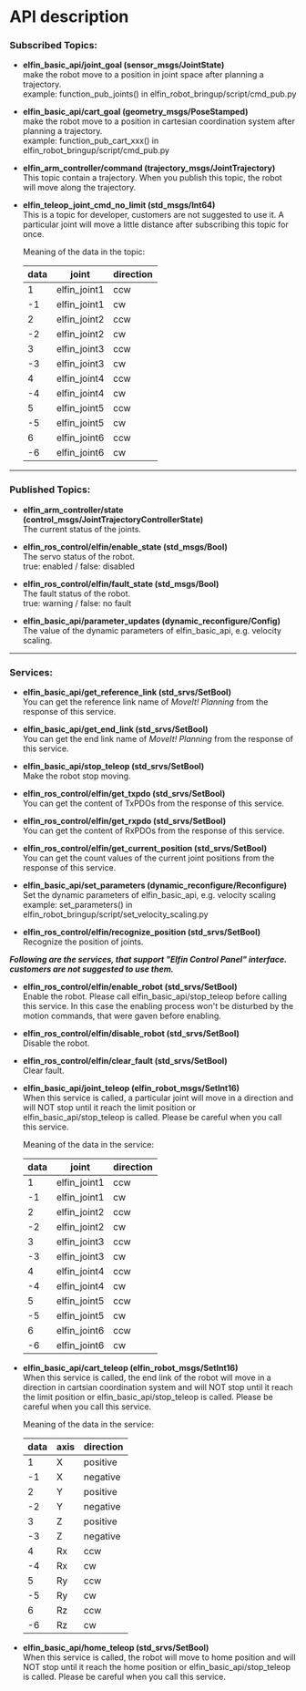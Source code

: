  API description
=====
### Subscribed Topics:

* **elfin_basic_api/joint_goal (sensor_msgs/JointState)**  
make the robot move to a position in joint space after planning a trajectory.  
example: function_pub_joints() in elfin_robot_bringup/script/cmd_pub.py

* **elfin_basic_api/cart_goal (geometry_msgs/PoseStamped)**  
make the robot move to a position in cartesian coordination system after planning a trajectory.  
example: function_pub_cart_xxx() in elfin_robot_bringup/script/cmd_pub.py

* **elfin_arm_controller/command (trajectory_msgs/JointTrajectory)**  
This topic contain a trajectory. When you publish this topic, the robot will move along the trajectory.

* **elfin_teleop_joint_cmd_no_limit (std_msgs/Int64)**  
This is a topic for developer, customers are not suggested to use it. A particular joint will move a little distance after subscribing this topic for once.

	Meaning of the data in the topic:

	| data | joint       | direction |
	| ------- | ------------| -------------- |
	| 1 | elfin_joint1| ccw |
	| -1 | elfin_joint1 | cw |
	| 2 | elfin_joint2 | ccw |
	| -2 | elfin_joint2 | cw |
	| 3 | elfin_joint3| ccw |
	| -3 | elfin_joint3 | cw |
	| 4 | elfin_joint4 | ccw |
	| -4 | elfin_joint4 | cw |
	| 5 | elfin_joint5| ccw |
	| -5 | elfin_joint5 | cw |
	| 6 | elfin_joint6 | ccw |
	| -6 | elfin_joint6 | cw |

------
### Published Topics:

* **elfin_arm_controller/state (control_msgs/JointTrajectoryControllerState)**  
The current status of the joints.

* **elfin_ros_control/elfin/enable_state (std_msgs/Bool)**  
The servo status of the robot.  
true: enabled / false: disabled

* **elfin_ros_control/elfin/fault_state (std_msgs/Bool)**  
The fault status of the robot.  
true: warning / false: no fault

* **elfin_basic_api/parameter_updates (dynamic_reconfigure/Config)**  
The value of the dynamic parameters of elfin_basic_api, e.g. velocity scaling.

------
### Services:

* **elfin_basic_api/get_reference_link (std_srvs/SetBool)**  
You can get the reference link name of *MoveIt! Planning* from the response of this service.

* **elfin_basic_api/get_end_link (std_srvs/SetBool)**  
You can get the end link name of *MoveIt! Planning* from the response of this service.

* **elfin_basic_api/stop_teleop (std_srvs/SetBool)**  
Make the robot stop moving.

* **elfin_ros_control/elfin/get_txpdo (std_srvs/SetBool)**  
You can get the content of TxPDOs from the response of this service.

* **elfin_ros_control/elfin/get_rxpdo (std_srvs/SetBool)**  
You can get the content of RxPDOs from the response of this service.

* **elfin_ros_control/elfin/get_current_position (std_srvs/SetBool)**  
You can get the count values of the current joint positions from the response of this service.

* **elfin_basic_api/set_parameters (dynamic_reconfigure/Reconfigure)**  
Set the dynamic parameters of elfin_basic_api, e.g. velocity scaling  
example: set_parameters() in elfin_robot_bringup/script/set_velocity_scaling.py

* **elfin_ros_control/elfin/recognize_position (std_srvs/SetBool)**  
Recognize the position of joints.

***Following are the services, that support "Elfin Control Panel" interface.  customers are not suggested to use them.***

* **elfin_ros_control/elfin/enable_robot (std_srvs/SetBool)**  
Enable the robot. Please call elfin_basic_api/stop_teleop before calling this service. In this case the enabling process won't be disturbed by the motion commands, that were gaven before enabling.

* **elfin_ros_control/elfin/disable_robot (std_srvs/SetBool)**  
Disable the robot.  

* **elfin_ros_control/elfin/clear_fault (std_srvs/SetBool)**  
Clear fault.  

* **elfin_basic_api/joint_teleop (elfin_robot_msgs/SetInt16)**  
When this service is called, a particular joint will move in a direction and will NOT stop until it reach the limit position or elfin_basic_api/stop_teleop is called. Please be careful when you call this service.

	Meaning of the data in the service:

	| data | joint       | direction |
	| ------- | ------------| -------------- |
	| 1 | elfin_joint1| ccw |
	| -1 | elfin_joint1 | cw |
	| 2 | elfin_joint2 | ccw |
	| -2 | elfin_joint2 | cw |
	| 3 | elfin_joint3| ccw |
	| -3 | elfin_joint3 | cw |
	| 4 | elfin_joint4 | ccw |
	| -4 | elfin_joint4 | cw |
	| 5 | elfin_joint5| ccw |
	| -5 | elfin_joint5 | cw |
	| 6 | elfin_joint6 | ccw |
	| -6 | elfin_joint6 | cw |

* **elfin_basic_api/cart_teleop (elfin_robot_msgs/SetInt16)**  
When this service is called, the end link of the robot will move in a direction in cartsian coordination system and will NOT stop until it reach the limit position or elfin_basic_api/stop_teleop is called. Please be careful when you call this service.

	Meaning of the data in the service:

	| data | axis       | direction |
	| ------- | ------------| -------------- |
	| 1 | X | positive |
	| -1 | X | negative |
	| 2 | Y | positive |
	| -2 | Y | negative |
	| 3 | Z | positive |
	| -3 | Z | negative |
	| 4 | Rx | ccw |
	| -4 | Rx | cw |
	| 5 | Ry | ccw |
	| -5 | Ry | cw |
	| 6 | Rz | ccw |
	| -6 | Rz | cw |

* **elfin_basic_api/home_teleop (std_srvs/SetBool)**  
When this service is called, the robot will move to home position and will NOT stop until it reach the home position or elfin_basic_api/stop_teleop is called. Please be careful when you call this service.

